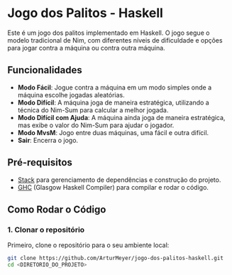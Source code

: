 # Jogo dos Palitos - Haskell

Este é um jogo dos palitos implementado em Haskell. O jogo segue o modelo tradicional de Nim, com diferentes níveis de dificuldade e opções para jogar contra a máquina ou contra outra máquina.

## Funcionalidades

- **Modo Fácil**: Jogue contra a máquina em um modo simples onde a máquina escolhe jogadas aleatórias.
- **Modo Difícil**: A máquina joga de maneira estratégica, utilizando a técnica do Nim-Sum para calcular a melhor jogada.
- **Modo Difícil com Ajuda**: A máquina ainda joga de maneira estratégica, mas exibe o valor do Nim-Sum para ajudar o jogador.
- **Modo MvsM**: Jogo entre duas máquinas, uma fácil e outra difícil.
- **Sair**: Encerra o jogo.

## Pré-requisitos

- [Stack](https://docs.haskellstack.org/en/stable/README/) para gerenciamento de dependências e construção do projeto.
- [GHC](https://www.haskell.org/ghc/) (Glasgow Haskell Compiler) para compilar e rodar o código.

## Como Rodar o Código

### 1. Clonar o repositório

Primeiro, clone o repositório para o seu ambiente local:

```bash
git clone https://github.com/ArturMeyer/jogo-dos-palitos-haskell.git
cd <DIRETORIO_DO_PROJETO>
